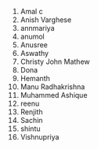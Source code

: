 
1. Amal c
2. Anish Varghese
3. annmariya
4. anumol
5. Anusree
6. Aswathy
7. Christy John Mathew
8. Dona
9. Hemanth
10. Manu Radhakrishna
11. Muhammed Ashique
12. reenu
13. Renjith 
14. Sachin
15. shintu
16. Vishnupriya

